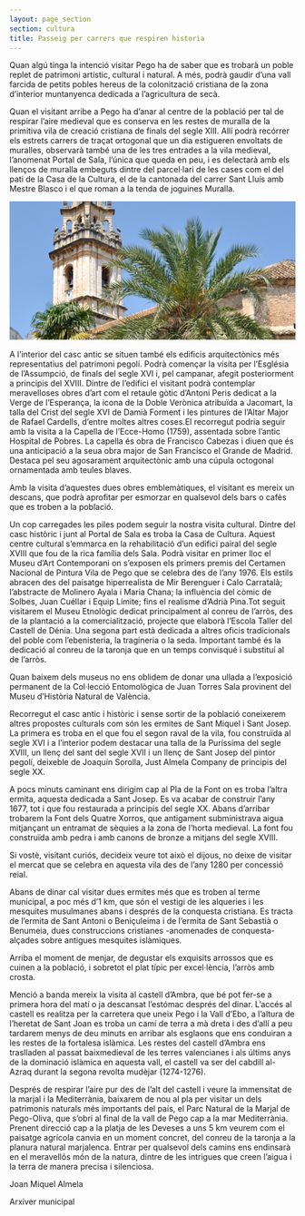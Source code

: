 ```yaml
---
layout: page_section
section: cultura
title: Passeig per carrers que respiren historia
---
```

Quan algú tinga la intenció visitar Pego ha de saber que es trobarà un poble replet de patrimoni artístic, cultural i natural. A més, podrà gaudir d’una vall farcida de petits pobles hereus de la colonització cristiana de la zona d’interior muntanyenca dedicada a l’agricultura de secà.

Quan el visitant arribe a Pego ha d’anar al centre de la població per tal de respirar l’aire medieval que es conserva en les restes de muralla de la primitiva vila de creació cristiana de finals del segle XIII. Allí podrà recórrer els estrets carrers de traçat ortogonal que un dia estigueren envoltats de muralles, observarà també una de les tres entrades a la vila medieval, l’anomenat Portal de Sala, l’única que queda en peu, i es delectarà amb els llenços de muralla embeguts dintre del parcel·lari de les cases com el del pati de la Casa de la Cultura, el de la cantonada del carrer Sant Lluís amb Mestre Blasco i el que roman a la tenda de joguines Muralla.

<div class="center">
    <img src="/images/cultura/carrers/esglesia_assumpcio.png" alt="Esglesia de l'assumpció" />
</div>

A l’interior del casc antic se situen també els edificis arquitectònics més representatius del patrimoni pegolí. Podrà començar la visita per l’Església de l’Assumpció, de finals del segle XVI i, pel campanar, afegit posteriorment a principis del XVIII. Dintre de l’edifici el visitant podrà contemplar meravelloses obres d’art com el retaule gòtic d’Antoni Peris dedicat a la Verge de l’Esperança, la icona de la Doble Verònica atribuïda a Jacomart, la talla del Crist del segle XVI de Damià Forment i les pintures de l’Altar Major de Rafael Cardells, d’entre moltes altres coses.El recorregut podria seguir amb la visita a la Capella de l’Ecce-Homo (1759), assentada sobre l’antic Hospital de Pobres. La capella és obra de Francisco Cabezas i diuen que és una anticipació a la seua obra major de San Francisco el Grande de Madrid. Destaca pel seu agosarament arquitectònic amb una cúpula octogonal ornamentada amb teules blaves.

Amb la visita d’aquestes dues obres emblemàtiques, el visitant es mereix un descans, que podrà aprofitar per esmorzar en qualsevol dels bars o cafès que es troben a la població.

Un cop carregades les piles podem seguir la nostra visita cultural. Dintre del casc històric i junt al Portal de Sala es troba la Casa de Cultura. Aquest centre cultural s’emmarca en la rehabilitació d’un edifici pairal del segle XVIII que fou de la rica família dels Sala. Podrà visitar en primer lloc el Museu d’Art Contemporani on s’exposen els primers premis del Certamen Nacional de Pintura Vila de Pego que se celebra des de l’any 1976. Els estils abracen des del paisatge hiperrealista de Mir Berenguer i Calo Carratalà; l’abstracte de Molinero Ayala i Maria Chana; la influència del còmic de Solbes, Juan Cuéllar i Equip Límite; fins el realisme d’Adrià Pina.Tot seguit visitarem el Museu Etnològic dedicat principalment al conreu de l’arròs, des de la plantació a la comercialització, projecte que elaborà l’Escola Taller del Castell de Dénia. Una segona part està dedicada a altres oficis tradicionals del poble com l’ebenisteria, la tragineria o la seda. Important també és la dedicació al conreu de la taronja que en un temps convisqué i substituí al de l’arròs.

Quan baixem dels museus no ens oblidem de donar una ullada a l’exposició permanent de la Col·lecció Entomològica de Juan Torres Sala provinent del Museu d’Història Natural de València.

Recorregut el casc antic i històric i sense sortir de la població coneixerem altres propostes culturals com són les ermites de Sant Miquel i Sant Josep. La primera es troba en el que fou el segon raval de la vila, fou construïda al segle XVI i a l’interior podem destacar una talla de la Puríssima del segle XVIII, un llenç del sant del segle XVII i un llenç de Sant Josep del pintor pegolí, deixeble de Joaquín Sorolla, Just Almela Company de principis del segle XX.

A pocs minuts caminant ens dirigim cap al Pla de la Font on es troba l’altra ermita, aquesta dedicada a Sant Josep. Es va acabar de construir l’any 1677, tot i que fou restaurada a principis del segle XX. Abans d’arribar trobarem la Font dels Quatre Xorros, que antigament subministrava aigua mitjançant un entramat de sèquies a la zona de l’horta medieval. La font fou construïda amb pedra i amb canons de bronze a mitjans del segle XVIII.

Si vostè, visitant curiós, decideix veure tot això el dijous, no deixe de visitar el mercat que se celebra en aquesta vila des de l’any 1280 per concessió reial.

Abans de dinar cal visitar dues ermites més que es troben al terme municipal, a poc més d’1 km, que són el vestigi de les alqueries i les mesquites musulmanes abans i després de la conquesta cristiana. Es tracta de l’ermita de Sant Antoni o Beniçuleima i de l’ermita de Sant Sebastià o Benumeia, dues construccions cristianes -anomenades de conquesta- alçades sobre antigues mesquites islàmiques.

Arriba el moment de menjar, de degustar els exquisits arrossos que es cuinen a la població, i sobretot el plat típic per excel·lència, l’arròs amb crosta.

Menció a banda mereix la visita al castell d’Ambra, que bé pot fer-se a primera hora del matí o ja descansat l’estómac després del dinar. L’accés al castell es realitza per la carretera que uneix Pego i la Vall d’Ebo, a l’altura de l’heretat de Sant Joan es troba un camí de terra a mà dreta i des d’allí a peu tardarem menys de deu minuts en arribar als esglaons que ens conduiran a les restes de la fortalesa islàmica. Les restes del castell d’Ambra ens traslladen al passat baixmedieval de les terres valencianes i als últims anys de la dominació islàmica en aquesta vall, el castell va ser del cabdill al-Azraq durant la segona revolta mudèjar (1274-1276).

Després de respirar l’aire pur des de l’alt del castell i veure la immensitat de la marjal i la Mediterrània, baixarem de nou al pla per visitar un dels patrimonis naturals més importants del país, el Parc Natural de la Marjal de Pego-Oliva, que s’obri al final de la vall de Pego cap a la mar Mediterrània. Prenent direcció cap a la platja de les Deveses a uns 5 km veurem com el paisatge agrícola canvia en un moment concret, del conreu de la taronja a la planura natural marjalenca. Entrar per qualsevol dels camins ens endinsarà en el meravellós món de la natura, dintre de les intrigues que creen l’aigua i la terra de manera precisa i silenciosa.

Joan Miquel Almela

Arxiver municipal
